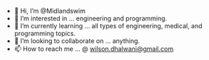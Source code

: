 - 👋 Hi, I’m @Midlandswim
- 👀 I’m interested in ... engineering and programming.
- 🌱 I’m currently learning ... all types of engineering, medical, and programming topics.
- 💞️ I’m looking to collaborate on ... anything.
- 📫 How to reach me ... @ wilson.dhalwani@gmail.com

<!---
Midlandswim/Midlandswim is a ✨ special ✨ repository because its `README.md` (this file) appears on your GitHub profile.
You can click the Preview link to take a look at your changes.
--->
